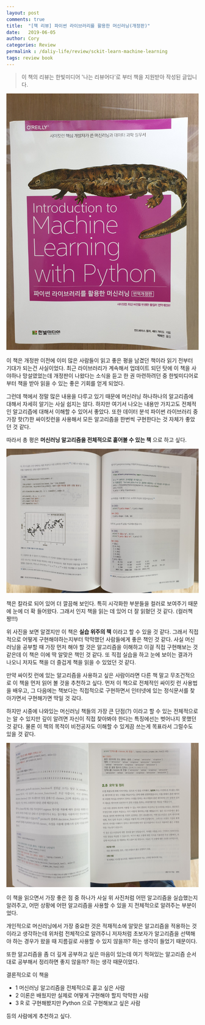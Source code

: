 ```yaml
---
layout: post
comments: true
title:  "[책 리뷰] 파이썬 라이브러리를 활용한 머신러닝(개정판)"
date:   2019-06-05
author: Cory
categories: Review
permalink : /daliy-life/review/sckit-learn-machine-learning
tags: review book
---
```


> 이 책의 리뷰는 한빛미디어 '나는 리뷰어다'로 부터 책을 지원받아 작성된 글입니다.

<img src="/assets/review/python-library-sckit-learn/python-library-sckit-learn-01.jpeg" title="python-library-sckit-learn-01">

이 책은 개정판 이전에 이미 많은 사람들이 읽고 좋은 평을 남겼던 책이라 읽기 전부터 기대가 되는건 사실이었다. 최근 라이브러리가 계속해서 업데이트 되던 탓에 이 책을 사야하나 망설였었는데 개정판이 나왔다는 소식을 듣고 한 권 마련하려던 중 한빛미디어로 부터 책을 받아 읽을 수 있는 좋은 기회를 얻게 되었다.

그런데 책에서 정말 많은 내용을 다루고 있기 때문에 머신러닝 하나하나의 알고리즘에 대해서 자세히 알기는 사실 쉽지는 않다. 하지만 여기서 나오는 내용만 가지고도 전체적인 알고리즙에 대해서 이해할 수 있어서 좋았다. 또한 데이터 분석 파이썬 라이브러리 중 가장 핫(?)한 싸이킷런을 사용해서 모든 알고리즘을 한번씩 구현한다는 것 자체가 좋았던 것 같다.

따라서 총 평은 __머신러닝 알고리즘을 전체적으로 훝어볼 수 있는 책__ 으로 하고 싶다.

<img src="/assets/review/python-library-sckit-learn/python-library-sckit-learn-02.jpeg" title="python-library-sckit-learn-02">

책은 칼라로 되어 있어 더 깔끔해 보인다. 특히 시각화한 부분들을 컬러로 보여주기 때문에 눈에 더 확 들어왔다. 그래서 인지 책을 읽는 데 있어 더 잘 읽혔던 것 같다. (컬러책 짱!!!)

위 사진을 보면 알겠지만 이 책은 __실습 위주의 책__ 이라고 할 수 있을 것 같다. 그래서 직접적으로 어떻게 구현해야하는지부터 막막했던 사람들에게 좋은 책인 것 같다. 사실 머신러닝을 공부할 때 가장 먼저 해야 할 것은 알고리즘을 이해하고 이걸 직접 구현해보는 것 같은데 이 책은 이에 딱 알맞은 책인 것 같다. 또 직접 실습을 하고 눈에 보이는 결과가 나오니 저자도 책을 더 즐겁게 책을 읽을 수 있었던 것 같다.

만약 싸이킷 런에 있는 알고리즘을 사용하고 싶은 사람이라면 다른 책 말고 무조건적으로 이 책을 먼저 읽어 볼 것을 추천하고 싶다. 먼저 이 책으로 전체적인 싸이킷 런 사용법을 배우고, 그 다음에는 책보다는 직접적으로 구현하면서 인터넷에 있는 정식문서를 찾아가면서 구현해가면 딱일 것 갘다.

하지만 시중에 나와있는 머신러닝 책들의 가장 큰 단점(?) 이라고 할 수 있는 전체적으로는 알 수 있지만 깊이 알려면 자신이 직접 찾아봐야 한다는 특징에선는 벗어나지 못했던 것 같다. 물론 이 책의 목적이 비전공자도 이해할 수 있게끔 쓰는게 목표라서 그럴수도 있을 것 같다. 

<img src="/assets/review/python-library-sckit-learn/python-library-sckit-learn-03.jpeg" title="python-library-sckit-learn-03">

이 책을 읽으면서 가장 좋은 점 중 하나가 사실 위 사진처럼 어떤 알고리즘을 실습했는지 알려주고, 어떤 상황에 어떤 알고리즘을 사용할 수 있을 지 전체적으로 알려주는 부분이었다.

개인적으로 머신러닝에서 가장 중요한 것은 적재적소에 알맞은 알고리즘을 적용하는 것이라고 생각하는데 위처럼 전체적으로 알려주니 저자처럼 초보자가 알고리즘을 선택해야 하는 경우가 왔을 때 지름길로 사용할 수 있지 않을까? 하는 생각이 들었기 때문이다. 

또한 알고리즘을 좀 더 깊게 공부하고 싶은 마음이 있는데 여기 적혀있는 알고리즘 순서대로 공부해서 정리하면 좋지 않을까? 하는 생각 때문이었다. 

결론적으로 이 책을 

- 1 머신러닝 알고리즘을 전체적으로 훝고 싶은 사람
- 2 이론은 배웠지만 실제로 어떻게 구현해야 할지 막막한 사람
- 3 R 로 구현해봤지만 Python 으로 구현해보고 싶은 사람

등의 사람에게 추천하고 싶다.